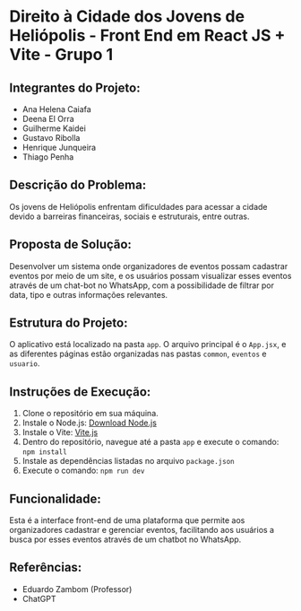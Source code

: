 # Direito à Cidade dos Jovens de Heliópolis - Front End em React JS + Vite - Grupo 1

## Integrantes do Projeto:
- Ana Helena Caiafa
- Deena El Orra
- Guilherme Kaidei
- Gustavo Ribolla
- Henrique Junqueira
- Thiago Penha


## Descrição do Problema:
Os jovens de Heliópolis enfrentam dificuldades para acessar a cidade devido a barreiras financeiras, sociais e estruturais, entre outras.

## Proposta de Solução:
Desenvolver um sistema onde organizadores de eventos possam cadastrar eventos por meio de um site, e os usuários possam visualizar esses eventos através de um chat-bot no WhatsApp, com a possibilidade de filtrar por data, tipo e outras informações relevantes.

## Estrutura do Projeto:
O aplicativo está localizado na pasta `app`. O arquivo principal é o `App.jsx`, e as diferentes páginas estão organizadas nas pastas `common`, `eventos` e `usuario`.

## Instruções de Execução:
1. Clone o repositório em sua máquina.
2. Instale o Node.js: [Download Node.js](https://nodejs.org/en/download/prebuilt-binaries)
3. Instale o Vite: [Vite.js](https://vitejs.dev/)
4. Dentro do repositório, navegue até a pasta `app` e execute o comando: `npm install`
5. Instale as dependências listadas no arquivo `package.json`
6. Execute o comando: `npm run dev`

## Funcionalidade:
Esta é a interface front-end de uma plataforma que permite aos organizadores cadastrar e gerenciar eventos, facilitando aos usuários a busca por esses eventos através de um chatbot no WhatsApp.

## Referências:
- Eduardo Zambom (Professor)
- ChatGPT
